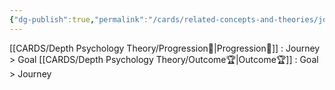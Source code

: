 ```yaml
---
{"dg-publish":true,"permalink":"/cards/related-concepts-and-theories/journey/","dgPassFrontmatter":true,"noteIcon":"1","created":"2023-01-12T14:17:45.456+01:00","updated":"2023-04-25T11:19:50.250+02:00"}
---
```



[[CARDS/Depth Psychology Theory/Progression🏃\|Progression🏃]] : Journey > Goal
[[CARDS/Depth Psychology Theory/Outcome🏆\|Outcome🏆]] : Goal > Journey